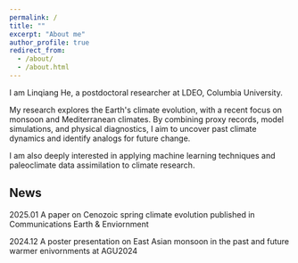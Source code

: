 ```yaml
---
permalink: /
title: ""
excerpt: "About me"
author_profile: true
redirect_from: 
  - /about/
  - /about.html
---
```



I am Linqiang He, a postdoctoral researcher at LDEO, Columbia University.

My research explores the Earth's climate evolution, with a recent focus on monsoon and Mediterranean climates. By combining proxy records, model simulations, and physical diagnostics, I aim to uncover past climate dynamics and identify analogs for future change.

I am also deeply interested in applying machine learning techniques and paleoclimate data assimilation to climate research.


## News
2025.01 A paper on Cenozoic spring climate evolution published in Communications Earth & Enviornment

2024.12 A poster presentation on East Asian monsoon in the past and future warmer enivornments at AGU2024





